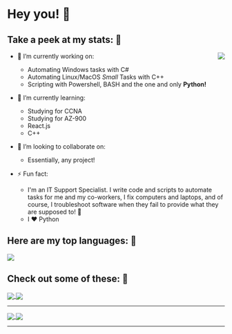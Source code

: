 # Hey you! 👋 

## Take a peek at my stats: 👀
<a href="https://github.com/kenjitagawa/kenjitagawa/">
  <img align="right" src="https://github-readme-stats.vercel.app/api?username=kenjitagawa&count_private=true&show_icons=true&theme=radical" />
</a>

- 🔭 I’m currently working on:
  - Automating Windows tasks with C#
  - Automating Linux/MacOS *Small* Tasks with C++
  - Scripting with Powershell, BASH and the one and only **Python!**

- 🌱 I’m currently learning:
  - Studying for CCNA
  - Studying for AZ-900
  - React.js
  - C++

- 👯 I’m looking to collaborate on:
  - Essentially, any project!


- ⚡ Fun fact:
  - I'm an IT Support Specialist. I write code and scripts to automate tasks for me and my co-workers, I fix computers and laptops, and of course, I troubleshoot software when they fail to provide what they are supposed to! 🚀
  - I ❤️ Python


## Here are my top languages: 🚀
<a href="https://github.com/kenjitagawa/kenjitagawa">
  <img align="center" src="https://github-readme-stats.vercel.app/api/top-langs/?username=kenjitagawa&hide=html,css&theme=synthwave" />
</a>


## Check out some of these: 🥇
<a href="https://github.com/kenjitagawa/FlaskBlog">
  <img align="center" src="https://github-readme-stats.vercel.app/api/pin/?username=kenjitagawa&repo=FlaskBlog&theme=synthwave&show_owner=true" />
</a>

<a href="https://github.com/kenjitagawa/reddit_bot">
  <img align="center" src="https://github-readme-stats.vercel.app/api/pin/?username=kenjitagawa&repo=reddit_bot&theme=synthwave&show_owner=true" />
</a>

---

<a href="https://github.com/kenjitagawa/notion_auto">
  <img align="center" src="https://github-readme-stats.vercel.app/api/pin/?username=kenjitagawa&repo=notion_auto&theme=synthwave&show_owner=true" />
</a>

<a href="https://github.com/kenjitagawa/WindowsKeyFinder">
  <img align="center" src="https://github-readme-stats.vercel.app/api/pin/?username=kenjitagawa&repo=WindowsKeyFinder&theme=synthwave&show_owner=true" />
</a>

---


<!--
**kenjitagawa/kenjitagawa** is a ✨ _special_ ✨ repository because its `README.md` (this file) appears on your GitHub profile.

Here are some ideas to get you started:

- 🔭 I’m currently working on ...
- 🌱 I’m currently learning ...
- 👯 I’m looking to collaborate on ...
- 🤔 I’m looking for help with ...
- 💬 Ask me about ...
- 📫 How to reach me: ...
- 😄 Pronouns: ...
- ⚡ Fun fact: ...
-->
